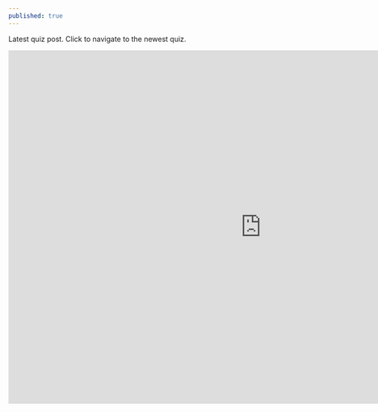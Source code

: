 ```yaml
---
published: true
---
```

Latest quiz post. Click to navigate to the newest quiz.

<iframe src="https://docs.google.com/forms/d/e/1FAIpQLScuOW7rPadtDGnPfkqESSaopIayB6rBiRayAoFU2kLmvY2G5Q/viewform?embedded=true" width="1000" height="700" frameborder="0" marginheight="0" marginwidth="0"></iframe>
